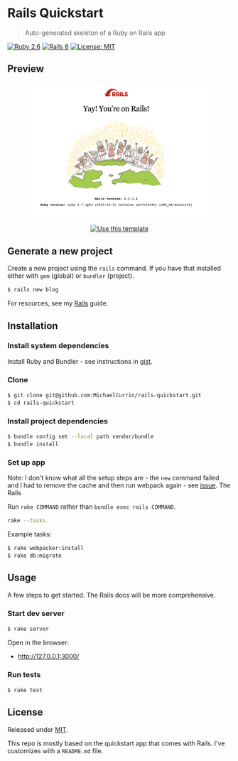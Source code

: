 # Rails Quickstart
> Auto-generated skeleton of a Ruby on Rails app

[![Ruby 2.6](https://img.shields.io/badge/Ruby->=2.6-blue?logo=ruby&logoColor=white)](https://ruby-lang.org)
[![Rails 6](https://img.shields.io/badge/Rails-6-blue?logo=ruby-on-rails&logoColor=white)](https://rubyonrails.org/)
[![License: MIT](https://img.shields.io/badge/License-MIT-blue)](#license)


## Preview

<div align="center">
    <img src="/sample.png" alt="Sample screenshot" title="Sample screenshot" width="400" />
</div>

<div align="center">

[![Use this template](https://img.shields.io/badge/Generate-Use_this_template-2ea44f?style=for-the-badge)](https://github.com/MichaelCurrin/rails-quickstart/generate)

</div>


## Generate a new project

Create a new project using the `rails` command. If you have that installed either with `gem` (global) or `bundler` (project).

```sh
$ rails new blog
```

For resources, see my [Rails](https://github.com/MichaelCurrin/learn-to-code/tree/master/en/topics/scripting_languages/Ruby) guide.


## Installation

### Install system dependencies

Install Ruby and Bundler - see instructions in [gist](https://gist.github.com/MichaelCurrin/3af38fca4e2903cdedfb8402c18b2936).

### Clone

```sh
$ git clone git@github.com:MichaelCurrin/rails-quickstart.git
$ cd rails-quickstart
```

### Install project dependencies

```sh
$ bundle config set --local path vendor/bundle
$ bundle install
```

### Set up app

Note: I don't know what all the setup steps are - the `new` command failed and I had to remove the cache and then run webpack again - see [issue](https://github.com/Shopify/bootsnap/issues/73). The Rails 

Run `rake COMMAND` rather than `bundle exec rails COMMAND`.

```sh
rake --tasks
```

Example tasks:

```sh
$ rake webpacker:install
$ rake db:migrate
```


## Usage

A few steps to get started. The Rails docs will be more comprehensive.

### Start dev server

```sh
$ rake server
```

Open in the browser:

- http://127.0.0.1:3000/

### Run tests

```sh
$ rake test
```


## License

Released under [MIT](/LICENSE).

This repo is mostly based on the quickstart app that comes with Rails. I've customizes with a `README.md` file.

